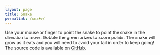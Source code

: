```yaml
---
layout: page
title: Snake
permalink: /snake/
---
```


Use your mouse or finger to point the snake to point the snake in the direction to move. Gobble the green prizes to score points. The snake will grow as it eats and you will need to avoid your tail in order to keep going! The source code is available on [GitHub][snake-repo]. 

<pre>
<div id="elm" width="100%"></div>
<script type="text/javascript" src="elm-pep.js"></script>
<script type="text/javascript" src="snake.js"></script>
<script>
    var app = Elm.Main.init({
        node: document.getElementById('elm')
    });
</script>
</pre>

[snake-repo]: https://github.com/MartinSnyder/elm-snake